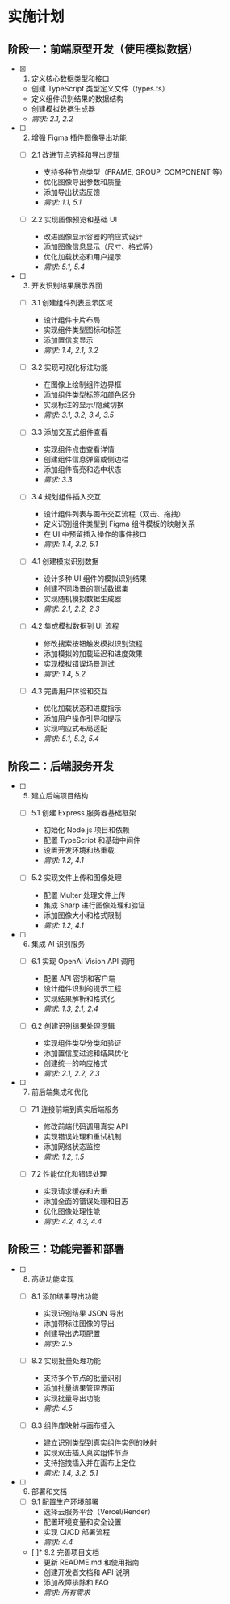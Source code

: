 # 实施计划

## 阶段一：前端原型开发（使用模拟数据）

- [x] 1. 定义核心数据类型和接口
  - 创建 TypeScript 类型定义文件（types.ts）
  - 定义组件识别结果的数据结构
  - 创建模拟数据生成器
  - _需求: 2.1, 2.2_

- [ ] 2. 增强 Figma 插件图像导出功能
  - [ ] 2.1 改进节点选择和导出逻辑
    - 支持多种节点类型（FRAME, GROUP, COMPONENT 等）
    - 优化图像导出参数和质量
    - 添加导出状态反馈
    - _需求: 1.1, 5.1_

  - [ ] 2.2 实现图像预览和基础 UI
    - 改进图像显示容器的响应式设计
    - 添加图像信息显示（尺寸、格式等）
    - 优化加载状态和用户提示
    - _需求: 5.1, 5.4_

- [ ] 3. 开发识别结果展示界面
  - [ ] 3.1 创建组件列表显示区域
    - 设计组件卡片布局
    - 实现组件类型图标和标签
    - 添加置信度显示
    - _需求: 1.4, 2.1, 3.2_

  - [ ] 3.2 实现可视化标注功能
    - 在图像上绘制组件边界框
    - 添加组件类型标签和颜色区分
    - 实现标注的显示/隐藏切换
    - _需求: 3.1, 3.2, 3.4, 3.5_

  - [ ] 3.3 添加交互式组件查看
    - 实现组件点击查看详情
    - 创建组件信息弹窗或侧边栏
    - 添加组件高亮和选中状态
    - _需求: 3.3_

  - [ ] 3.4 规划组件插入交互
    - 设计组件列表与画布交互流程（双击、拖拽）
    - 定义识别组件类型到 Figma 组件模板的映射关系
    - 在 UI 中预留插入操作的事件接口
    - _需求: 1.4, 3.2, 5.1_

  - [ ] 4.1 创建模拟识别数据
    - 设计多种 UI 组件的模拟识别结果
    - 创建不同场景的测试数据集
    - 实现随机模拟数据生成器
    - _需求: 2.1, 2.2, 2.3_

  - [ ] 4.2 集成模拟数据到 UI 流程
    - 修改搜索按钮触发模拟识别流程
    - 添加模拟的加载延迟和进度效果
    - 实现模拟错误场景测试
    - _需求: 1.4, 5.2_

  - [ ] 4.3 完善用户体验和交互
    - 优化加载状态和进度指示
    - 添加用户操作引导和提示
    - 实现响应式布局适配
    - _需求: 5.1, 5.2, 5.4_


## 阶段二：后端服务开发

- [ ] 5. 建立后端项目结构
  - [ ] 5.1 创建 Express 服务器基础框架
    - 初始化 Node.js 项目和依赖
    - 配置 TypeScript 和基础中间件
    - 设置开发环境和热重载
    - _需求: 1.2, 4.1_

  - [ ] 5.2 实现文件上传和图像处理
    - 配置 Multer 处理文件上传
    - 集成 Sharp 进行图像处理和验证
    - 添加图像大小和格式限制
    - _需求: 1.2, 4.1_

- [ ] 6. 集成 AI 识别服务
  - [ ] 6.1 实现 OpenAI Vision API 调用
    - 配置 API 密钥和客户端
    - 设计组件识别的提示工程
    - 实现结果解析和格式化
    - _需求: 1.3, 2.1, 2.4_

  - [ ] 6.2 创建识别结果处理逻辑
    - 实现组件类型分类和验证
    - 添加置信度过滤和结果优化
    - 创建统一的响应格式
    - _需求: 2.1, 2.2, 2.3_

- [ ] 7. 前后端集成和优化
  - [ ] 7.1 连接前端到真实后端服务
    - 修改前端代码调用真实 API
    - 实现错误处理和重试机制
    - 添加网络状态监控
    - _需求: 1.2, 1.5_

  - [ ] 7.2 性能优化和错误处理
    - 实现请求缓存和去重
    - 添加全面的错误处理和日志
    - 优化图像处理性能
    - _需求: 4.2, 4.3, 4.4_

## 阶段三：功能完善和部署

- [ ] 8. 高级功能实现
  - [ ] 8.1 添加结果导出功能
    - 实现识别结果 JSON 导出
    - 添加带标注图像的导出
    - 创建导出选项配置
    - _需求: 2.5_

  - [ ] 8.2 实现批量处理功能
    - 支持多个节点的批量识别
    - 添加批量结果管理界面
    - 实现批量导出功能
    - _需求: 4.5_

  - [ ] 8.3 组件库映射与画布插入
    - 建立识别类型到真实组件实例的映射
    - 实现双击插入真实组件节点
    - 支持拖拽插入并在画布上定位
    - _需求: 1.4, 3.2, 5.1_

- [ ] 9. 部署和文档
  - [ ] 9.1 配置生产环境部署
    - 选择云服务平台（Vercel/Render）
    - 配置环境变量和安全设置
    - 实现 CI/CD 部署流程
    - _需求: 4.4_

  - [ ]* 9.2 完善项目文档
    - 更新 README.md 和使用指南
    - 创建开发者文档和 API 说明
    - 添加故障排除和 FAQ
    - _需求: 所有需求_